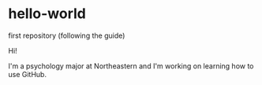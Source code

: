 # hello-world
first repository (following the guide)

Hi!

I'm a psychology major at Northeastern and I'm working on learning how to use GitHub.
